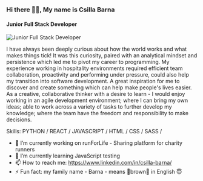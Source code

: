 ### Hi there 🙋‍♀️, My name is Csilla Barna 
#### Junior Full Stack Developer
![Junior Full Stack Developer](https://images.unsplash.com/photo-1590595906931-81f04f0ccebb?ixid=MXwxMjA3fDB8MHxwaG90by1wYWdlfHx8fGVufDB8fHw%3D&ixlib=rb-1.2.1&auto=format&fit=crop&w=1500&q=80)

I have always been deeply curious about how the world works and what makes things tick! It was this curiosity, paired with an analytical mindset and persistence which led me to pivot my career to programming.
My experience working in hospitality environments required efficient team collaboration, proactivity and performing under pressure, could also help my transition into software development. A great inspiration for me to discover and create something which can help make people's lives easier. 
As a creative, collaborative thinker with a desire to learn - 
I would enjoy working in an agile development environment;  where I can bring my own ideas; able to work across a variety of tasks to further develop my knowledge; where the team have the freedom and responsibility to make decisions.

Skills: PYTHON / REACT / JAVASCRIPT / HTML / CSS / SASS / 

- 🔭 I’m currently working on runForLife - Sharing platform for charity runners 
- 🌱 I’m currently learning  JavaScript testing 
- 📫 How to reach me: https://www.linkedin.com/in/csilla-barna/ 
- ⚡ Fun fact: my family name - Barna - means 🤎brown🤎 in English 😇 




